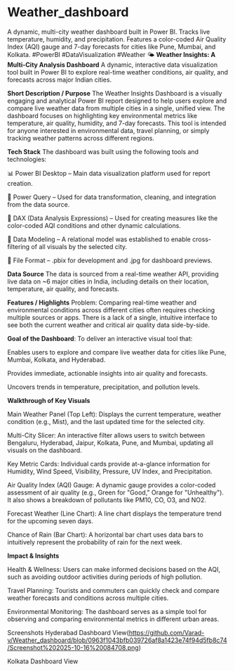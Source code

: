 # Weather_dashboard
A dynamic, multi-city weather dashboard built in Power BI. Tracks live temperature, humidity, and precipitation. Features a color-coded Air Quality Index (AQI) gauge and 7-day forecasts for cities like Pune, Mumbai, and Kolkata. #PowerBI #DataVisualization #Weather
🌤️ **Weather Insights: A Multi-City Analysis Dashboard**
A dynamic, interactive data visualization tool built in Power BI to explore real-time weather conditions, air quality, and forecasts across major Indian cities.

**Short Description / Purpose**
The Weather Insights Dashboard is a visually engaging and analytical Power BI report designed to help users explore and compare live weather data from multiple cities in a single, unified view. The dashboard focuses on highlighting key environmental metrics like temperature, air quality, humidity, and 7-day forecasts. This tool is intended for anyone interested in environmental data, travel planning, or simply tracking weather patterns across different regions.

**Tech Stack**
The dashboard was built using the following tools and technologies:

📊 Power BI Desktop – Main data visualization platform used for report creation.

📂 Power Query – Used for data transformation, cleaning, and integration from the data source.

🧠 DAX (Data Analysis Expressions) – Used for creating measures like the color-coded AQI conditions and other dynamic calculations.

📝 Data Modeling – A relational model was established to enable cross-filtering of all visuals by the selected city.

📁 File Format – .pbix for development and .jpg for dashboard previews.

**Data Source**
The data is sourced from a real-time weather API, providing live data on ~6 major cities in India, including details on their location, temperature, air quality, and forecasts.

**Features / Highlights**
Problem: Comparing real-time weather and environmental conditions across different cities often requires checking multiple sources or apps. There is a lack of a single, intuitive interface to see both the current weather and critical air quality data side-by-side.

**Goal of the Dashboard**: To deliver an interactive visual tool that:

Enables users to explore and compare live weather data for cities like Pune, Mumbai, Kolkata, and Hyderabad.

Provides immediate, actionable insights into air quality and forecasts.

Uncovers trends in temperature, precipitation, and pollution levels.

**Walkthrough of Key Visuals**

Main Weather Panel (Top Left): Displays the current temperature, weather condition (e.g., Mist), and the last updated time for the selected city.

Multi-City Slicer: An interactive filter allows users to switch between Bengaluru, Hyderabad, Jaipur, Kolkata, Pune, and Mumbai, updating all visuals on the dashboard.

Key Metric Cards: Individual cards provide at-a-glance information for Humidity, Wind Speed, Visibility, Pressure, UV Index, and Precipitation.

Air Quality Index (AQI) Gauge: A dynamic gauge provides a color-coded assessment of air quality (e.g., Green for "Good," Orange for "Unhealthy"). It also shows a breakdown of pollutants like PM10, CO, O3, and NO2.

Forecast Weather (Line Chart): A line chart displays the temperature trend for the upcoming seven days.

Chance of Rain (Bar Chart): A horizontal bar chart uses data bars to intuitively represent the probability of rain for the next week.

**Impact & Insights**

Health & Wellness: Users can make informed decisions based on the AQI, such as avoiding outdoor activities during periods of high pollution.

Travel Planning: Tourists and commuters can quickly check and compare weather forecasts and conditions across multiple cities.

Environmental Monitoring: The dashboard serves as a simple tool for observing and comparing environmental metrics in different urban areas.

Screenshots
Hyderabad Dashboard View(https://github.com/Varad-v/Weather_dashboard/blob/0963f1043bfb039726af8a1423e74f94d5fb8c74/Screenshot%202025-10-16%20084708.png)

Kolkata Dashboard View
